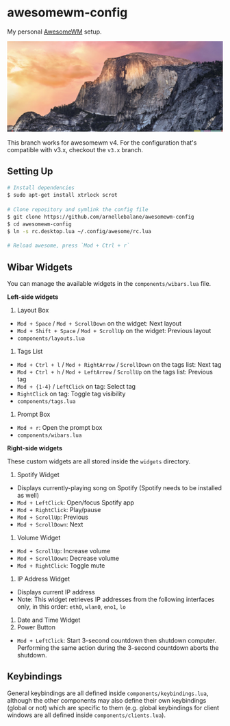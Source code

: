 # awesomewm-config

My personal [AwesomeWM](https://awesomewm.org/) setup.

![Screenshot](screenshot.jpg)

This branch works for awesomewm v4. For the configuration that's compatible with v3.x, checkout the `v3.x` branch.


## Setting Up

```bash
# Install dependencies
$ sudo apt-get install xtrlock scrot

# Clone repository and symlink the config file
$ git clone https://github.com/arnellebalane/awesomewm-config
$ cd awesomewm-config
$ ln -s rc.desktop.lua ~/.config/awesome/rc.lua

# Reload awesome, press `Mod + Ctrl + r`
```


## Wibar Widgets

You can manage the available widgets in the `components/wibars.lua` file.

**Left-side widgets**

1. Layout Box
  - `Mod + Space` / `Mod + ScrollDown` on the widget: Next layout
  - `Mod + Shift + Space` / `Mod + ScrollUp` on the widget: Previous layout
  - `components/layouts.lua`
1. Tags List
  - `Mod + Ctrl + l` / `Mod + RightArrow` / `ScrollDown` on the tags list: Next tag
  - `Mod + Ctrl + h` / `Mod + LeftArrow` / `ScrollUp` on the tags list: Previous tag
  - `Mod + {1-4}` / `LeftClick` on tag: Select tag
  - `RightClick` on tag: Toggle tag visibility
  - `components/tags.lua`
1. Prompt Box
  - `Mod + r`: Open the prompt box
  - `components/wibars.lua`

**Right-side widgets**

These custom widgets are all stored inside the `widgets` directory.

1. Spotify Widget
  - Displays currently-playing song on Spotify (Spotify needs to be installed as well)
  - `Mod + LeftClick`: Open/focus Spotify app
  - `Mod + RightClick`: Play/pause
  - `Mod + ScrollUp`: Previous
  - `Mod + ScrollDown`: Next
1. Volume Widget
  - `Mod + ScrollUp`: Increase volume
  - `Mod + ScrollDown`: Decrease volume
  - `Mod + RightClick`: Toggle mute
1. IP Address Widget
  - Displays current IP address
  - Note: This widget retrieves IP addresses from the following interfaces only, in this order: `eth0`, `wlan0`, `eno1`, `lo`
1. Date and Time Widget
1. Power Button
  - `Mod + LeftClick`: Start 3-second countdown then shutdown computer. Performing the same action during the 3-second countdown aborts the shutdown.


## Keybindings

General keybindings are all defined inside `components/keybindings.lua`, although the other components may also define their own keybindings (global or not) which are specific to them (e.g. global keybindings for client windows are all defined inside `components/clients.lua`).
